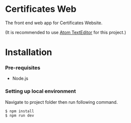 # Certificates Web

The front end web app for Certificates Website.

(It is recommended to use [Atom TextEditor](https://atom.io/) for this project.)

# Installation

### Pre-requisites

* Node.js

### Setting up local environment

Navigate to project folder then run following command.

```
$ npm install
$ npm run dev
```
